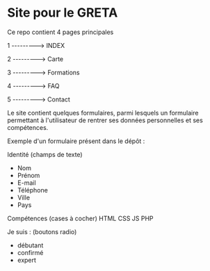 # Site pour le GRETA 

Ce repo contient 4 pages principales


1 ---------> INDEX 


2 ---------> Carte


3 ---------> Formations


4 ---------> FAQ


5 ---------> Contact




Le site contient quelques formulaires, parmi lesquels un formulaire permettant à l'utilisateur de rentrer ses données personnelles et ses compétences.


Exemple d'un formulaire présent dans le dépôt : 

Identité (champs de texte)
- Nom
- Prénom
- E-mail
- Téléphone
- Ville
- Pays

Compétences (cases à cocher)
HTML
CSS
JS
PHP

Je suis : (boutons radio)
- débutant
- confirmé
- expert